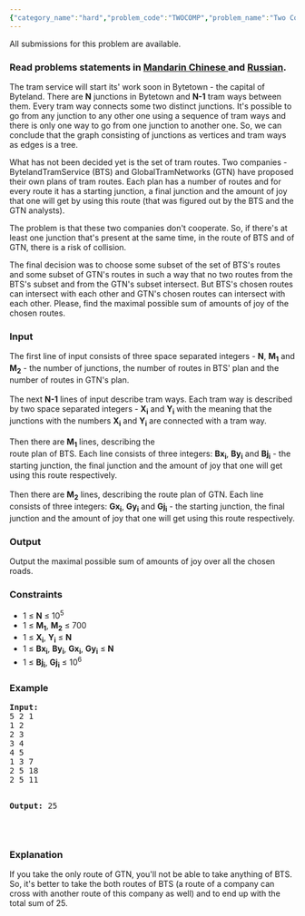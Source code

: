 ```yaml
---
{"category_name":"hard","problem_code":"TWOCOMP","problem_name":"Two Companies","languages_supported":{"0":"ADA","1":"ASM","2":"BASH","3":"BF","4":"C","5":"C99 strict","6":"CAML","7":"CLOJ","8":"CLPS","9":"CPP 4.3.2","10":"CPP 4.9.2","11":"CPP14","12":"CS2","13":"D","14":"ERL","15":"FORT","16":"FS","17":"GO","18":"HASK","19":"ICK","20":"ICON","21":"JAVA","22":"JS","23":"LISP clisp","24":"LISP sbcl","25":"LUA","26":"NEM","27":"NICE","28":"NODEJS","29":"PAS fpc","30":"PAS gpc","31":"PERL","32":"PERL6","33":"PHP","34":"PIKE","35":"PRLG","36":"PYTH","37":"PYTH 3.4","38":"RUBY","39":"SCALA","40":"SCM guile","41":"SCM qobi","42":"ST","43":"TCL","44":"TEXT","45":"WSPC"},"max_timelimit":2,"source_sizelimit":50000,"problem_author":"xcwgf666","problem_tester":"shiplu","date_added":"15-04-2014","tags":{"0":"hard","1":"june14","2":"max","3":"xcwgf666"},"editorial_url":"http://discuss.codechef.com/problems/TWOCOMP","time":{"view_start_date":1402911000,"submit_start_date":1402911000,"visible_start_date":1402911000,"end_date":1735669800},"layout":"problem"}
---
```

<span class="solution-visible-txt">All submissions for this problem are available.</span><h3> Read problems statements in <a target="_blank" href="http://www.codechef.com/download/translated/JUNE14/mandarin/TWOCOMP1.pdf">Mandarin Chinese </a> and <a target="_blank" href="http://www.codechef.com/download/translated/JUNE14/russian/TWOCOMP.pdf">Russian</a>.</h3>
<p>The tram service will start its' work soon in Bytetown - the capital of Byteland. There are <b>N</b> junctions in Bytetown and <b>N-1</b> tram ways between them. Every tram way connects some two distinct junctions. It's possible to go from any junction to any other one using a sequence of tram ways  and there is only one way to go from one junction to another one. So, we can conclude that the graph consisting of junctions as vertices and tram ways as edges is a tree.</p>
<p>What has not been decided yet is the set of tram routes. Two companies - BytelandTramService (BTS) and GlobalTramNetworks (GTN) have proposed their own plans of tram routes. Each plan has a number of routes and for every route it has a starting junction, a final junction and the amount of joy that one will get by using this route (that was figured out by the BTS and the GTN analysts).</p>
<p>The problem is that these two companies don't cooperate. So, if there's at least one junction that's present at the same time, in the route of BTS and of GTN, there is a risk of collision.</p>
<p>The final decision was to choose some subset of the set of BTS's routes and some subset of GTN's routes in such a way that no two routes from the BTS's subset and from the GTN's subset intersect. But BTS's chosen routes can intersect with each other and GTN's chosen routes can intersect with each other. Please, find the maximal possible sum of amounts of joy of the chosen routes.</p>
<h3>Input</h3>
<p>The first line of input consists of three space separated integers - <b>N</b>, <b>M<sub>1</sub></b> and <b>M<sub>2</sub></b> - the number of junctions, the number of routes in BTS' plan and the number of routes in GTN's plan.<br /><br />
The next <b>N-1</b> lines of input describe tram ways. Each tram way is described by two space separated integers - <b>X<sub>i</sub></b> and <b>Y<sub>i</sub></b> with the meaning that the junctions with the numbers <b>X<sub>i</sub></b> and <b>Y<sub>i</sub></b> are connected with a tram way.<br /><br />
Then there are <b>M<sub>1</sub></b> lines, describing the<br />
route plan of BTS. Each line consists of three integers: <b>Bx<sub>i</sub></b>, <b>By<sub>i</sub></b> and <b>Bj<sub>i</sub></b> - the starting junction, the final junction and the amount of joy that one will get using this route respectively.<br /><br />
Then there are <b>M<sub>2</sub></b> lines, describing the route plan of GTN. Each line consists of three integers: <b>Gx<sub>i</sub></b>, <b>Gy<sub>i</sub></b> and <b>Gj<sub>i</sub></b> - the starting junction, the final junction and the amount of joy that one will get using this route respectively.</p>
<h3>Output</h3>
<p>Output the maximal possible sum of amounts of joy over all the chosen roads.</p>
<h3>Constraints</h3>
<p><ul>
<li>1 ≤ <b>N</b> ≤ 10<sup>5</sup></li>
<li>1 ≤ <b>M<sub>1</sub></b>, <b>M<sub>2</sub></b> ≤ 700</li>
<li>1 ≤ <b>X<sub>i</sub></b>, <b>Y<sub>i</sub></b> ≤ <b>N</b></li>
<li> 1 ≤ <b>Bx<sub>i</sub></b>, <b>By<sub>i</sub></b>, <b>Gx<sub>i</sub></b>, <b>Gy<sub>i</sub></b> ≤ <b>N</b></li>
<li> 1 ≤ <b>Bj<sub>i</sub></b>, <b>Gj<sub>i</sub></b> ≤ 10<sup>6</sup></li>
</ul>
</p>
<h3>Example</h3>
<pre><b>Input:</b>
5 2 1
1 2
2 3
3 4
4 5
1 3 7
2 5 18
2 5 11

<b>Output:</b>
25
</pre><p> </p>
<h3>Explanation</h3>
<p>If you take the only route of GTN, you'll not be able to take anything of BTS. So, it's better to take the both routes of BTS (a route of a company can cross with another route of this company as well) and to end up with the total sum of 25.</p>
